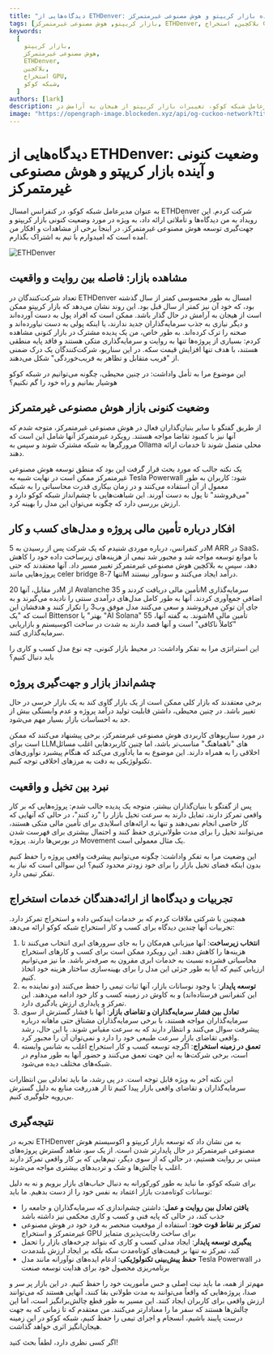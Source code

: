 ```yaml
---
title: "دیدگاه‌هایی از ETHDenver: وضعیت کنونی و آینده بازار کریپتو و هوش مصنوعی غیرمتمرکز"
tags: [بازار کریپتو, هوش مصنوعی غیرمتمرکز, ETHDenver, بلاکچین, استخراج GPU]
keywords:
  [
    بازار کریپتو,
    هوش مصنوعی غیرمتمرکز,
    ETHDenver,
    بلاکچین,
    استخراج GPU,
    شبکه کوکو,
  ]
authors: [lark]
description: به عنوان مدیرعامل شبکه کوکو، تغییرات بازار کریپتو از هیجان به آرامش در ETHDenver و همچنین وضعیت کنونی و جهت‌گیری آینده هوش مصنوعی غیرمتمرکز را مشاهده کردم. این مقاله به بررسی فاصله بین روایت‌های بازار و واقعیت، استراتژی‌های تأمین مالی پروژه و چگونگی حفظ مرزهای اخلاقی در نوآوری‌های تکنولوژیکی می‌پردازد.
image: "https://opengraph-image.blockeden.xyz/api/og-cuckoo-network?title=دیدگاه‌هایی%20از%20ETHDenver%3A%20وضعیت%20کنونی%20و%20آینده%20بازار%20کریپتو%20و%20هوش%20مصنوعی%20غیرمتمرکز"
---
```


# دیدگاه‌هایی از ETHDenver: وضعیت کنونی و آینده بازار کریپتو و هوش مصنوعی غیرمتمرکز

به عنوان مدیرعامل شبکه کوکو، در کنفرانس امسال ETHDenver شرکت کردم. این رویداد به من دیدگاه‌ها و تأملاتی ارائه داد، به ویژه در مورد وضعیت کنونی بازار کریپتو و جهت‌گیری توسعه هوش مصنوعی غیرمتمرکز. در اینجا برخی از مشاهدات و افکار من آمده است که امیدوارم با تیم به اشتراک بگذارم.

![ETHDenver](https://opengraph-image.blockeden.xyz/api/og-cuckoo-network?title=دیدگاه‌هایی%20از%20ETHDenver%3A%20وضعیت%20کنونی%20و%20آینده%20بازار%20کریپتو%20و%20هوش%20مصنوعی%20غیرمتمرکز)

## مشاهده بازار: فاصله بین روایت و واقعیت

تعداد شرکت‌کنندگان در ETHDenver امسال به طور محسوسی کمتر از سال گذشته بود، که خود آن نیز کمتر از سال قبل بود. این روند نشان می‌دهد که بازار کریپتو ممکن است از هیجان به آرامش در حال گذار باشد. ممکن است که افراد پول به دست آورده‌اند و دیگر نیازی به جذب سرمایه‌گذاران جدید ندارند، یا اینکه پولی به دست نیاورده‌اند و صحنه را ترک کرده‌اند. به طور خاص، من یک پدیده مشترک در بازار کنونی مشاهده کردم: بسیاری از پروژه‌ها تنها به روایت و سرمایه‌گذاری متکی هستند و فاقد پایه منطقی هستند، با هدف تنها افزایش قیمت سکه. در این سناریو، شرکت‌کنندگان یک درک ضمنی از "فریب متقابل و تظاهر به فریب‌خوردگی" شکل می‌دهند.

این موضوع مرا به تأمل واداشت: در چنین محیطی، چگونه می‌توانیم در شبکه کوکو هوشیار بمانیم و راه خود را گم نکنیم؟

## وضعیت کنونی بازار هوش مصنوعی غیرمتمرکز

از طریق گفتگو با سایر بنیان‌گذاران فعال در هوش مصنوعی غیرمتمرکز، متوجه شدم که آنها نیز با کمبود تقاضا مواجه هستند. رویکرد غیرمتمرکز آنها شامل این است که مرورگرها به شبکه مشترک شوند و سپس به Ollama محلی متصل شوند تا خدمات ارائه دهند.

یک نکته جالب که مورد بحث قرار گرفت این بود که منطق توسعه هوش مصنوعی غیرمتمرکز ممکن است در نهایت شبیه به Tesla Powerwall شود: کاربران به طور معمول از آن استفاده می‌کنند و در زمان بیکاری قدرت محاسباتی را به شبکه "می‌فروشند" تا پول به دست آورند. این شباهت‌هایی با چشم‌انداز شبکه کوکو دارد و ارزش بررسی دارد که چگونه می‌توان این مدل را بهینه کرد.

## افکار درباره تأمین مالی پروژه و مدل‌های کسب و کار

در کنفرانس، درباره موردی شنیدم که یک شرکت پس از رسیدن به 5M ARR در SaaS، با موانع توسعه مواجه شد و مجبور شد نیمی از هزینه‌های زیرساخت داده خود را کاهش دهد، سپس به بلاکچین هوش مصنوعی غیرمتمرکز تغییر مسیر داد. آنها معتقدند که حتی پروژه‌هایی مانند celer bridge تنها 7-8M درآمد ایجاد می‌کنند و سودآور نیستند.

در مقابل، آنها 20M از Avalanche تأمین مالی دریافت کردند و 35M سرمایه‌گذاری اضافی جمع‌آوری کردند. آنها به طور کامل مدل‌های درآمدی سنتی را نادیده می‌گیرند و به جای آن توکن می‌فروشند و سعی می‌کنند مدل موفق وب3 را تکرار کنند و هدفشان این است که "یک Bittensor بهتر" یا "AI Solana" شوند. به گفته آنها، 55M تأمین مالی "کاملاً ناکافی" است و آنها قصد دارند به شدت در ساخت اکوسیستم و بازاریابی سرمایه‌گذاری کنند.

این استراتژی مرا به تفکر واداشت: در محیط بازار کنونی، چه نوع مدل کسب و کاری را باید دنبال کنیم؟

## چشم‌انداز بازار و جهت‌گیری پروژه

برخی معتقدند که بازار کلی ممکن است از یک بازار گاوی کند به یک بازار خرسی در حال تغییر باشد. در چنین محیطی، داشتن قابلیت تولید درآمد پروژه و عدم وابستگی بیش از حد به احساسات بازار بسیار مهم می‌شود.

در مورد سناریوهای کاربردی هوش مصنوعی غیرمتمرکز، برخی پیشنهاد می‌کنند که ممکن است برای LLMهای "ناهماهنگ" مناسب‌تر باشد، اما چنین کاربردهایی اغلب مسائل اخلاقی را به همراه دارند. این موضوع به ما یادآوری می‌کند که هنگام پیشبرد نوآوری‌های تکنولوژیکی به دقت به مرزهای اخلاقی توجه کنیم.

## نبرد بین تخیل و واقعیت

پس از گفتگو با بنیان‌گذاران بیشتر، متوجه یک پدیده جالب شدم: پروژه‌هایی که بر کار واقعی تمرکز دارند، تمایل دارند به سرعت تخیل بازار را "رد کنند"، در حالی که آنهایی که کار خاصی انجام نمی‌دهند و تنها به ارائه‌های اسلایدی برای تأمین مالی متکی هستند، می‌توانند تخیل را برای مدت طولانی‌تری حفظ کنند و احتمال بیشتری برای فهرست شدن در بورس‌ها دارند. پروژه Movement یک مثال معمولی است.

این وضعیت مرا به تفکر واداشت: چگونه می‌توانیم پیشرفت واقعی پروژه را حفظ کنیم بدون اینکه فضای تخیل بازار را برای خود زودتر محدود کنیم؟ این سوالی است که نیاز به تفکر تیمی دارد.

## تجربیات و دیدگاه‌ها از ارائه‌دهندگان خدمات استخراج

همچنین با شرکتی ملاقات کردم که بر خدمات ایندکس داده و استخراج تمرکز دارد. تجربیات آنها چندین دیدگاه برای کسب و کار استخراج شبکه کوکو ارائه می‌دهد:

1. **انتخاب زیرساخت**: آنها میزبانی هم‌مکان را به جای سرورهای ابری انتخاب می‌کنند تا هزینه‌ها را کاهش دهند. این رویکرد ممکن است برای کسب و کارهای استخراج محاسباتی فشرده نسبت به خدمات ابری مقرون به صرفه‌تر باشد. ما نیز می‌توانیم ارزیابی کنیم که آیا به طور جزئی این مدل را برای بهینه‌سازی ساختار هزینه خود اتخاذ کنیم.
2. **توسعه پایدار**: با وجود نوسانات بازار، آنها ثبات تیمی را حفظ می‌کنند (دو نماینده به این کنفرانس فرستاده‌اند) و به کاوش در زمینه کسب و کار خود ادامه می‌دهند. این تمرکز و پایداری ارزش یادگیری دارد.
3. **تعادل بین فشار سرمایه‌گذاران و تقاضای بازار**: آنها با فشار گسترش از سوی سرمایه‌گذاران مواجه هستند، با برخی سرمایه‌گذاران مشتاق حتی ماهانه درباره پیشرفت سوال می‌کنند و انتظار دارند که به سرعت مقیاس شوند. با این حال، رشد واقعی تقاضای بازار سرعت طبیعی خود را دارد و نمی‌توان آن را مجبور کرد.
4. **تعمق در زمینه استخراج**: اگرچه توسعه کسب و کار استخراج اغلب به شانس وابسته است، برخی شرکت‌ها به این جهت تعمق می‌کنند و حضور آنها به طور مداوم در شبکه‌های مختلف دیده می‌شود.

این نکته آخر به ویژه قابل توجه است. در پی رشد، ما باید تعادلی بین انتظارات سرمایه‌گذاران و تقاضای واقعی بازار پیدا کنیم تا از هدررفت منابع به دلیل گسترش بی‌رویه جلوگیری کنیم.

## نتیجه‌گیری

تجربه در ETHDenver به من نشان داد که توسعه بازار کریپتو و اکوسیستم هوش مصنوعی غیرمتمرکز در حال پایدارتر شدن است. از یک سو، شاهد گسترش پروژه‌های مبتنی بر روایت هستیم، در حالی که از سوی دیگر، تیم‌هایی که بر کار واقعی تمرکز دارند اغلب با چالش‌ها و شک و تردیدهای بیشتری مواجه می‌شوند.

برای شبکه کوکو، ما نباید به طور کورکورانه به دنبال حباب‌های بازار برویم و نه به دلیل نوسانات کوتاه‌مدت بازار اعتماد به نفس خود را از دست بدهیم. ما باید:

- **یافتن تعادل بین روایت و عمل**: داشتن چشم‌اندازی که سرمایه‌گذاران و جامعه را جذب کند، در حالی که پایه فنی و کسب و کاری محکمی نیز داشته باشد
- **تمرکز بر نقاط قوت خود**: استفاده از موقعیت منحصر به فرد خود در هوش مصنوعی غیرمتمرکز و استخراج GPU برای ساخت رقابت‌پذیری متمایز
- **پیگیری توسعه پایدار**: ایجاد مدلی کسب و کاری که بتواند چرخه‌های بازار را تحمل کند، تمرکز نه تنها بر قیمت‌های کوتاه‌مدت سکه بلکه بر ایجاد ارزش بلندمدت
- **حفظ پیش‌بینی تکنولوژیکی**: ادغام ایده‌های نوآورانه مانند مدل Tesla Powerwall در برنامه‌ریزی محصول خود برای هدایت توسعه صنعت

مهم‌تر از همه، ما باید نیت اصلی و حس مأموریت خود را حفظ کنیم. در این بازار پر سر و صدا، پروژه‌هایی که واقعاً می‌توانند به مدت طولانی بقا کنند، آنهایی هستند که می‌توانند ارزش واقعی برای کاربران ایجاد کنند. این مسیر به طور قطع چالش‌برانگیز است، اما این چالش‌ها هستند که سفر ما را معنادارتر می‌کنند. من معتقدم که تا زمانی که به جهت درست پایبند باشیم، انسجام و اجرای تیمی را حفظ کنیم، شبکه کوکو در این زمینه هیجان‌انگیز اثری خواهد گذاشت.

اگر کسی نظری دارد، لطفاً بحث کنید!